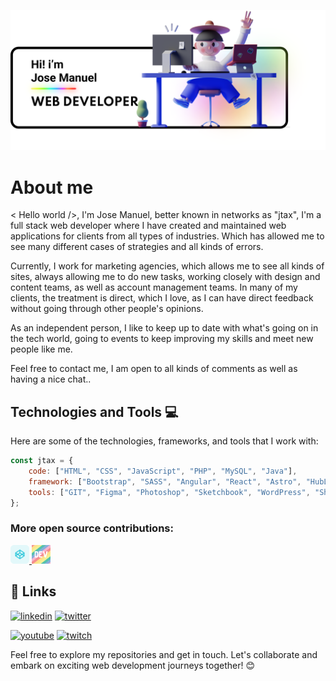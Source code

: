 ![banner-readme](/assets/banner-readme.png)

# About me

< Hello world />, I'm Jose Manuel, better known in networks as "jtax", I'm a full stack web developer where I have created and maintained web applications for clients from all types of industries. Which has allowed me to see many different cases of strategies and all kinds of errors.

Currently, I work for marketing agencies, which allows me to see all kinds of sites, always allowing me to do new tasks, working closely with design and content teams, as well as account management teams. In many of my clients, the treatment is direct, which I love, as I can have direct feedback without going through other people's opinions.

As an independent person, I like to keep up to date with what's going on in the tech world, going to events to keep improving my skills and meet new people like me.

Feel free to contact me, I am open to all kinds of comments as well as having a nice chat..

## Technologies and Tools 💻

Here are some of the technologies, frameworks, and tools that I work with:

```javascript
const jtax = {
    code: ["HTML", "CSS", "JavaScript", "PHP", "MySQL", "Java"],
    framework: ["Bootstrap", "SASS", "Angular", "React", "Astro", "HubL"],
    tools: ["GIT", "Figma", "Photoshop", "Sketchbook", "WordPress", "Shopify", "HubSpot", "Firebase"]
};
```

### More open source contributions:

<a href="https://codepen.io/jt4x" target="_blank">
  <img src="/assets/codepen.svg" alt="josejtax" height="30" width="30" />
</a>

<a href="https://dev.to/jtax" target="_blank">
  <img src="/assets/devto.svg" alt="josejtax" height="30" width="30" />
</a>


## 🔗 Links
[![linkedin](https://img.shields.io/badge/linkedin-0A66C2?style=for-the-badge&logo=linkedin&logoColor=white)](https://www.linkedin.com/jmfernandezalvarez)
[![twitter](https://img.shields.io/badge/twitter-1DA1F2?style=for-the-badge&logo=twitter&logoColor=white)](https://twitter.com/josejtax)

[![youtube](https://img.shields.io/badge/youtube-red?style=for-the-badge&logo=youtube&logoColor=white)](https://youtube.com/@jtax)
[![twitch](https://img.shields.io/badge/twitch-9147FF?style=for-the-badge&logo=twitch&logoColor=white)](https://twitch.tv/jtax)

Feel free to explore my repositories and get in touch. Let's collaborate and embark on exciting web development journeys together! 😊
